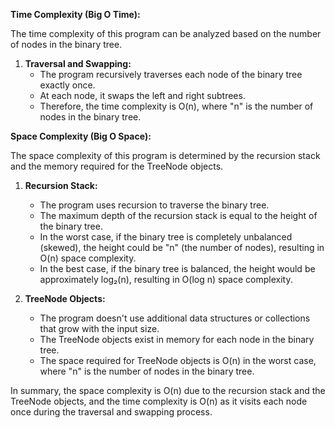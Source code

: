 **Time Complexity (Big O Time):**

The time complexity of this program can be analyzed based on the number of nodes in the binary tree.

1. **Traversal and Swapping:**
    - The program recursively traverses each node of the binary tree exactly once.
    - At each node, it swaps the left and right subtrees.
    - Therefore, the time complexity is O(n), where "n" is the number of nodes in the binary tree.

**Space Complexity (Big O Space):**

The space complexity of this program is determined by the recursion stack and the memory required for the TreeNode objects.

1. **Recursion Stack:**
    - The program uses recursion to traverse the binary tree.
    - The maximum depth of the recursion stack is equal to the height of the binary tree.
    - In the worst case, if the binary tree is completely unbalanced (skewed), the height could be "n" (the number of nodes), resulting in O(n) space complexity.
    - In the best case, if the binary tree is balanced, the height would be approximately log₂(n), resulting in O(log n) space complexity.

2. **TreeNode Objects:**
    - The program doesn't use additional data structures or collections that grow with the input size.
    - The TreeNode objects exist in memory for each node in the binary tree.
    - The space required for TreeNode objects is O(n) in the worst case, where "n" is the number of nodes in the binary tree.

In summary, the space complexity is O(n) due to the recursion stack and the TreeNode objects, and the time complexity is O(n) as it visits each node once during the traversal and swapping process.